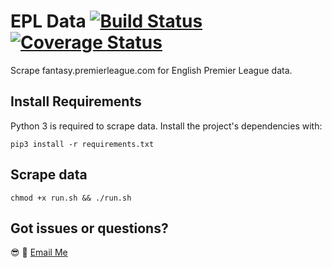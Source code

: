 # EPL Data [![Build Status](https://travis-ci.org/0xnu/epl-data.svg?branch=master)](https://travis-ci.org/0xnu/nba-data) [![Coverage Status](https://coveralls.io/repos/github/0xnu/epl-data/badge.svg?branch=master)](https://coveralls.io/github/0xnu/epl-data?branch=master)

Scrape fantasy.premierleague.com for English Premier League data.

## Install Requirements

Python 3 is required to scrape data. Install the project's dependencies with:

```shell
pip3 install -r requirements.txt
```

## Scrape data

```shell
chmod +x run.sh && ./run.sh
```

## Got issues or questions?

:sunglasses: :wave: [Email Me](mailto:oketunjifinbarrs@gmail.com)